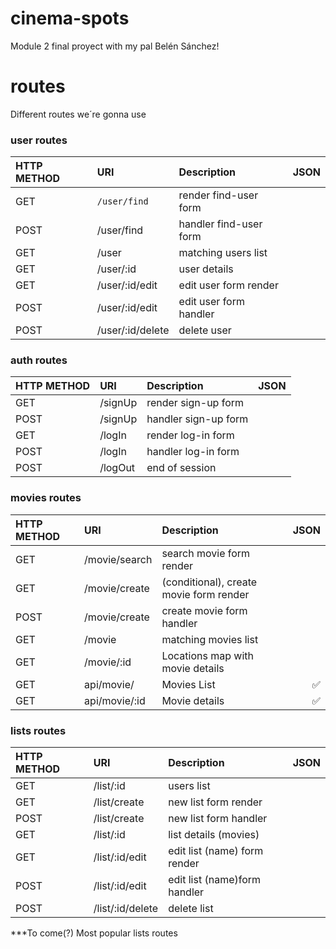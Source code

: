 # cinema-spots
Module 2 final proyect with my pal Belén Sánchez!


# routes
Different routes we´re gonna use

### user routes

| HTTP METHOD  |      URI          | Description                     | JSON |
| :---         |     :---          |   :---                          | ---: |
| GET          | `/user/find`      | render find-user form           |      |
| POST         | /user/find        | handler find-user form          |      |
| GET          | /user             | matching users list             |      |
| GET          | /user/:id         | user details                    |      |
| GET          | /user/:id/edit    | edit user form render           |      |
| POST         | /user/:id/edit    | edit user form handler          |      |
| POST         | /user/:id/delete  | delete user                     |      |

### auth routes

| HTTP METHOD  |      URI          | Description                     | JSON |
| :---         |     :---          |   :---                          | ---: |
| GET          | /signUp           | render sign-up form             |      |
| POST         | /signUp           | handler sign-up form            |      |
| GET          | /logIn            | render log-in form              |      |
| POST         | /logIn            | handler log-in form             |      |
| POST         | /logOut           | end of session                  |      |

### movies routes

| HTTP METHOD  |      URI          | Description                            | JSON             |
| :---         |     :---          |   :---                                 | ---:             |
| GET          | /movie/search     | search movie form render               |                  |
| GET          | /movie/create     | (conditional), create movie form render|                  |
| POST         | /movie/create     | create movie form handler              |                  |
| GET          | /movie            | matching movies list                   |                  |
| GET          | /movie/:id        | Locations map with movie details       |                  |
| GET          | api/movie/        | Movies List                            |:white_check_mark:|
| GET          | api/movie/:id     | Movie details                          |:white_check_mark:|

### lists routes

| HTTP METHOD  |      URI          | Description                     | JSON |
| :---         |     :---          |   :---                          | ---: |
| GET          | /list/:id         | users list                      |      |
| GET          | /list/create      | new list form render            |      |
| POST         | /list/create      | new list form handler           |      |
| GET          | /list/:id         | list details (movies)           |      |
| GET          | /list/:id/edit    | edit list (name) form render    |      |
| POST         | /list/:id/edit    | edit list (name)form handler    |      |
| POST         | /list/:id/delete  | delete list                     |      |


***To come(?) Most popular lists routes



